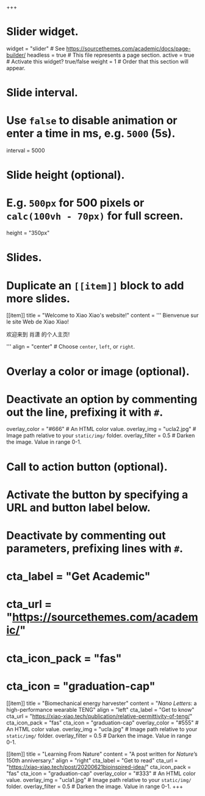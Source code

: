 +++
# Slider widget.
widget = "slider"  # See https://sourcethemes.com/academic/docs/page-builder/
headless = true  # This file represents a page section.
active = true  # Activate this widget? true/false
weight = 1  # Order that this section will appear.

# Slide interval.
# Use `false` to disable animation or enter a time in ms, e.g. `5000` (5s).
interval = 5000

# Slide height (optional).
# E.g. `500px` for 500 pixels or `calc(100vh - 70px)` for full screen.
height = "350px"

# Slides.
# Duplicate an `[[item]]` block to add more slides.
[[item]]
  title = "Welcome to Xiao Xiao's website!"
  content = '''
  Bienvenue sur le site Web de Xiao Xiao!
  
  欢迎来到 肖潇 的个人主页!
  
  '''
  align = "center"  # Choose `center`, `left`, or `right`.

  # Overlay a color or image (optional).
  #   Deactivate an option by commenting out the line, prefixing it with `#`.
  overlay_color = "#666"  # An HTML color value.
  overlay_img = "ucla2.jpg"  # Image path relative to your `static/img/` folder.
  overlay_filter = 0.5  # Darken the image. Value in range 0-1.

  # Call to action button (optional).
  #   Activate the button by specifying a URL and button label below.
  #   Deactivate by commenting out parameters, prefixing lines with `#`.
  # cta_label = "Get Academic"
  # cta_url = "https://sourcethemes.com/academic/"
  # cta_icon_pack = "fas"
  # cta_icon = "graduation-cap"

[[item]]
  title = "Biomechanical energy harvester"
  content = "*Nano Letters*: a high-performance wearable TENG"
  align = "left"
  cta_label = "Get to know"
  cta_url = "https://xiao-xiao.tech/publication/relative-permittivity-of-teng/"
  cta_icon_pack = "fas"
  cta_icon = "graduation-cap"
  overlay_color = "#555"  # An HTML color value.
  overlay_img = "ucla.jpg"  # Image path relative to your `static/img/` folder.
  overlay_filter = 0.5  # Darken the image. Value in range 0-1.
 
[[item]]
  title = "Learning From Nature"
  content = "A post written for *Nature*’s 150th anniversary."
  align = "right"
  cta_label = "Get to read"
  cta_url = "https://xiao-xiao.tech/post/20200621bioinspired-idea/"
  cta_icon_pack = "fas"
  cta_icon = "graduation-cap"
  overlay_color = "#333"  # An HTML color value.
  overlay_img = "ucla1.jpg"  # Image path relative to your `static/img/` folder.
  overlay_filter = 0.5  # Darken the image. Value in range 0-1.
+++
